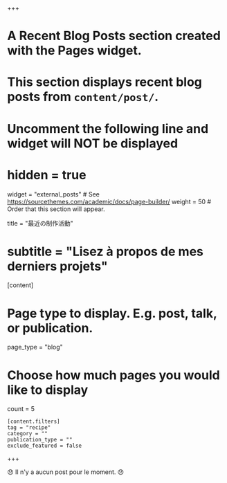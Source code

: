 +++
# A Recent Blog Posts section created with the Pages widget.
# This section displays recent blog posts from `content/post/`.

# Uncomment the following line and widget will NOT be displayed
# hidden = true

widget = "external_posts"  # See https://sourcethemes.com/academic/docs/page-builder/
weight = 50  # Order that this section will appear.

title = "最近の制作活動"
# subtitle = "Lisez à propos de mes derniers projets"

[content]
  # Page type to display. E.g. post, talk, or publication.
  page_type = "blog"

  # Choose how much pages you would like to display
  count = 5

	[content.filters]
    tag = "recipe"
    category = ""
    publication_type = ""
    exclude_featured = false
+++

:disappointed: Il n'y a aucun post pour le moment. :disappointed:
